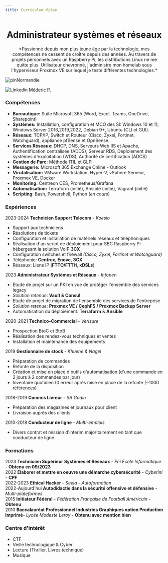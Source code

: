 ```yaml
---
title: Curriculum Vitae
---
```


# <center>Administrateur systèmes et réseaux</center>

<center> *Passionné depuis mon plus jeune âge par la technologie, mes compétences ne cessent de croître depuis des années.
Au travers de projets personnels avec un Raspberry Pi, les distributions Linux ne me quitte plus. Utilisateur chevronné, j'administre mon homelab sous l'hyperviseur Proxmox VE sur lequel je teste différentes technologies.*</center>
  
![pin](@site/static/img/pin.svg)Normandie 
  
![Linkedin](@site/static/img/linkedin.svg) [Méderic P.](https://linkedin.com/in/medericpochon/)

### Compétences

- **Bureautique:** Suite Microsoft 365 (Word, Excel, Teams, OneDrive, Sharepoint)
- **Systèmes:** Installation, configuration et MCO des SI: Windows 10 et 11, Windows Server 2016,2019,2022, Debian 9+, Ubuntu (CLI et GUI).
- **Réseaux:** TCP/IP, Switch et Routeur (Cisco, Zyxel, Fortinet, Watchguard), appliance pfSense et OpnSense.
- **Services Réseaux:** DHCP, DNS, Serveurs Web IIS et Apache, Authentification centralisée (ADDS), Serveur RDS, Déploiement des systèmes d'exploitation (WDS), Authorité de certification (ADCS)
- **Gestion de Parc:** Méthode ITIL et GLPI
- **Messagerie:** Microsoft 365 Exchange Online - Outlook
- **Virutalisation:** VMware Workstation, Hyper-V, vSphere Serveur, Proxmox VE, Docker
- **Monitoring:** Centreon CES, Prometheus/Grafana
- **Automatisation:** Terraform (initié), Ansible (initié), Vagrant (initié)
- **Scripting**: Bash, Powershell, Python (*en cours*)

### Expériences

2023-2024   **Technicien Support Telecom** - *Koesio*
- Support aux techniciens
- Résolutions de tickets 
- Configuration et installation de matériels réseaux et téléphoniques
- Réalisation d'un script de déploiement pour SBC Raspberry Pi hébergeant la solution VoIP **3CX**
- Configuration switches et firewall *(Cisco, Zyxel, Fortinet et Watchguard)*
- Téléphonie: **Centrex**, **Enove**, **3CX**
- Réseaux: Liens IP (**FTTO/FTTH**, **xDSLs**)

2023 **Administrateur Systèmes et Réseaux** - *Infopen*
- Etude de projet sur un PKI en vue de protéger l'ensemble des services legacy
- *Solution retenue*: **Vault & Consul**
- Etude de projet de migration de l'ensemble des services de l'entreprise
- *Solution retenue*: **Proxmox VE / CephFS / Proxmox Backup Server**
- Automatisation du déploiement: **Terraform** & **Ansible**

2020-2021 **Technico-Commercial** - *Verisure*
- Prospection BtoC et BtoB
- Réalisation des rendez-vous techniques et ventes
- Installation et maintenance des équipements

2019 **Gestionnaire de stock** - *Khuene & Nagel*
- Préparation de commandes
- Refonte de la disposition
- Création et mise en place d'outils d'automatisation (d'une commande en 2 jours à 2 commandes par jour)
- Inventaire quotidien (0 erreur après mise en place de la refonte (~1000 références)

2018-2019 **Commis Livreur** - *SA Godin*
- Préparation des magazines et journaux pour client
- Livraison auprès des clients

2010-2018 **Conducteur de ligne** - *Multi-emplois*
- Divers contrat et mission d'interim majoritairement en tant que conducteur de ligne

### Formations

2023 **Technicien Supérieur Systèmes et Réseaux** - *Eni Ecole Informatique* - **Obtenu en 09/2023**  
2022 **Elaborer et mettre en oeuvre une démarche cybersécurité** - *Cyberini* - **CPF**  
2022-2023 **Ethical Hacker** - *Seela* - *Autoformation*  
2022-Aujourd'hui **Autodidactie dans la sécurité offensive et défensive** - *Multi-plateformes*  
2015 **Initiateur Fédéral** - *Fédération Française de Football Américain* - **Obtenu**  
2010 **Baccalauréat Professionnel Industries Graphiques option Production Imprimé**- *Lycée Modeste Leroy* - **Obtenu avec mention bien**  

### Centre d'intérêt

- CTF
- Veille technologique & Cyber
- Lecture (Thriller, Livres technique)
- Musique

